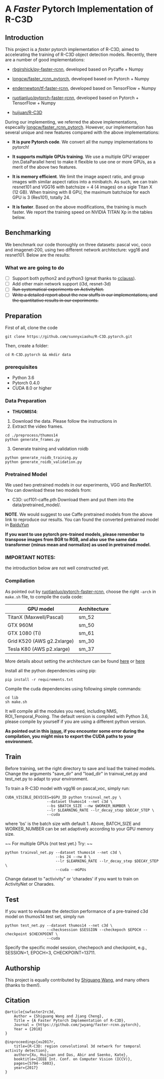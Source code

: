 # A *Faster* Pytorch Implementation of R-C3D

## Introduction

This project is a *faster* pytorch implementation of R-C3D, aimed to accelerating the training of R-C3D object detection models. Recently, there are a number of good implementations:

* [rbgirshick/py-faster-rcnn](https://github.com/rbgirshick/py-faster-rcnn), developed based on Pycaffe + Numpy

* [longcw/faster_rcnn_pytorch](https://github.com/longcw/faster_rcnn_pytorch), developed based on Pytorch + Numpy

* [endernewton/tf-faster-rcnn](https://github.com/endernewton/tf-faster-rcnn), developed based on TensorFlow + Numpy

* [ruotianluo/pytorch-faster-rcnn](https://github.com/ruotianluo/pytorch-faster-rcnn), developed based on Pytorch + TensorFlow + Numpy

* [huijuan/R-C3D](https://github.com/VisionLearningGroup/R-C3D)

During our implementing, we referred the above implementations, especailly [longcw/faster_rcnn_pytorch](https://github.com/longcw/faster_rcnn_pytorch). However, our implementation has several unique and new features compared with the above implementations:

* **It is pure Pytorch code**. We convert all the numpy implementations to pytorch!

* **It supports multiple GPUs training**. We use a multiple GPU wrapper (nn.DataParallel here) to make it flexible to use one or more GPUs, as a merit of the above two features.

* **It is memory efficient**. We limit the image aspect ratio, and group images with similar aspect ratios into a minibatch. As such, we can train resnet101 and VGG16 with batchsize = 4 (4 images) on a sigle Titan X (12 GB). When training with 8 GPU, the maximum batchsize for each GPU is 3 (Res101), totally 24.

* **It is faster**. Based on the above modifications, the training is much faster. We report the training speed on NVIDIA TITAN Xp in the tables below.

## Benchmarking

We benchmark our code thoroughly on three datasets: pascal voc, coco and imagenet-200, using two different network architecture: vgg16 and resnet101. Below are the results:

### What we are going to do

- [ ] Support both python2 and python3 (great thanks to [cclauss](https://github.com/cclauss)).
- [ ] Add other main network support (i3d, resnet-3d)
- [ ] ~~Run systematical experiments on ActivityNet.~~
- [ ] ~~Write a detailed report about the new stuffs in our implementations, and the quantitative results in our experiments.~~

## Preparation 


First of all, clone the code
```
git clone https://github.com/sunnyxiaohu/R-C3D.pytorch.git
```

Then, create a folder:
```
cd R-C3D.pytorch && mkdir data
```

### prerequisites

* Python 3.6
* Pytorch 0.4.0
* CUDA 8.0 or higher

### Data Preparation

* **THUOMS14**: 
1. Download the data. Please follow the instructions in
2. Extract the video frames.
```
cd ./preprocess/thumos14
python generate_frames.py
```
3. Generate training and validation roidb
```
python generate_roidb_training.py
python generate_roidb_validation.py
```
### Pretrained Model

We used two pretrained models in our experiments, VGG and ResNet101. You can download these two models from:
* C3D: ucf101-caffe.pth
Download them and put them into the data/pretrained_model/.

**NOTE**. We would suggest to use Caffe pretrained models from the above link to reproduce our results. 
You can found the converted pretrained model in [BaiduYun](https://pan.baidu.com/s/1saNqGBkzZHwZpG-A5RDLVw)

**If you want to use pytorch pre-trained models, please remember to transpose images from BGR to RGB, and also use the same data transformer (minus mean and normalize) as used in pretrained model.**

### IMPORTANT NOTES: 
the introduction below are not well constructed yet.

### Compilation

As pointed out by [ruotianluo/pytorch-faster-rcnn](https://github.com/ruotianluo/pytorch-faster-rcnn), choose the right `-arch` in `make.sh` file, to compile the cuda code:

  | GPU model  | Architecture |
  | ------------- | ------------- |
  | TitanX (Maxwell/Pascal) | sm_52 |
  | GTX 960M | sm_50 |
  | GTX 1080 (Ti) | sm_61 |
  | Grid K520 (AWS g2.2xlarge) | sm_30 |
  | Tesla K80 (AWS p2.xlarge) | sm_37 |
  
More details about setting the architecture can be found [here](https://developer.nvidia.com/cuda-gpus) or [here](http://arnon.dk/matching-sm-architectures-arch-and-gencode-for-various-nvidia-cards/)

Install all the python dependencies using pip:
```
pip install -r requirements.txt
```

Compile the cuda dependencies using following simple commands:

```
cd lib
sh make.sh
```

It will compile all the modules you need, including NMS, ROI_Temporal_Pooing. The default version is compiled with Python 3.6, please compile by yourself if you are using a different python version.

**As pointed out in this [issue](https://github.com/jwyang/faster-rcnn.pytorch/issues/16), if you encounter some error during the compilation, you might miss to export the CUDA paths to your environment.**

## Train 

Before training, set the right directory to save and load the trained models. Change the arguments "save_dir" and "load_dir" in trainval_net.py and test_net.py to adapt to your environment.

To train a R-C3D model with vgg16 on pascal_voc, simply run:
```
CUDA_VISIBLE_DEVICES=$GPU_ID python trainval_net.py \
                   --dataset thumos14 --net c3d \
                   --bs $BATCH_SIZE --nw $WORKER_NUMBER \
                   --lr $LEARNING_RATE --lr_decay_step $DECAY_STEP \
                   --cuda
```
where 'bs' is the batch size with default 1.
Above, BATCH_SIZE and WORKER_NUMBER can be set adaptively according to your GPU memory size.

~~ For multiple GPUs (not test yet.)  Try: ~~
```
python trainval_net.py --dataset thumos14 --net c3d \
                       --bs 24 --nw 8 \
                       --lr $LEARNING_RATE --lr_decay_step $DECAY_STEP \
                       --cuda --mGPUs
```

Change dataset to "activivity" or 'charades' if you want to train on ActivityNet or Charades.

## Test

If you want to evlauate the detection performance of a pre-trained c3d model on thumos14 test set, simply run
```
python test_net.py --dataset thumos14 --net c3d \
                   --checksession $SESSION --checkepoch $EPOCH --checkpoint $CHECKPOINT \
                   --cuda
```
Specify the specific model session, chechepoch and checkpoint, e.g., SESSION=1, EPOCH=3, CHECKPOINT=13711.

## Authorship

This project is equally contributed by [Shiguang Wang](https://github.com/sunnxiaohu.git), and many others (thanks to them!).

## Citation

    @article{swfaster2rc3d,
        Author = {Shiguang Wang and Jiang Cheng},
        Title = {A Faster Pytorch Implementation of R-C3D},
        Journal = {https://github.com/jwyang/faster-rcnn.pytorch},
        Year = {2018}
    } 
    
    @inproceedings{xu2017r,
        title={R-C3D: region convolutional 3d network for temporal activity detection},
        author={Xu, Huijuan and Das, Abir and Saenko, Kate},
        booktitle={IEEE Int. Conf. on Computer Vision (ICCV)},
        pages={5794--5803},
        year={2017}
    }
